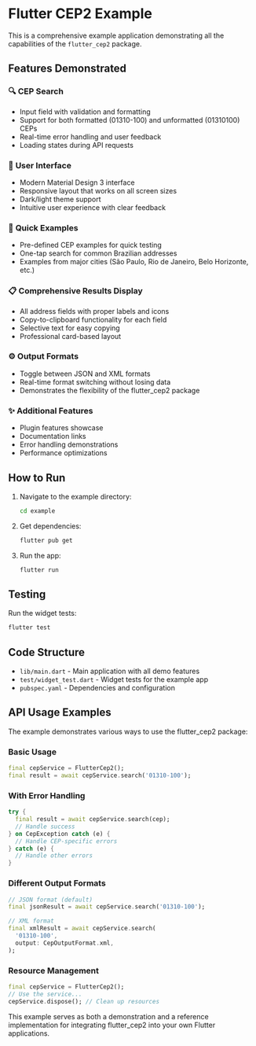 # Flutter CEP2 Example

This is a comprehensive example application demonstrating all the capabilities of the `flutter_cep2` package.

## Features Demonstrated

### 🔍 **CEP Search**
- Input field with validation and formatting
- Support for both formatted (01310-100) and unformatted (01310100) CEPs
- Real-time error handling and user feedback
- Loading states during API requests

### 📱 **User Interface**
- Modern Material Design 3 interface
- Responsive layout that works on all screen sizes
- Dark/light theme support
- Intuitive user experience with clear feedback

### 🎯 **Quick Examples**
- Pre-defined CEP examples for quick testing
- One-tap search for common Brazilian addresses
- Examples from major cities (São Paulo, Rio de Janeiro, Belo Horizonte, etc.)

### 📋 **Comprehensive Results Display**
- All address fields with proper labels and icons
- Copy-to-clipboard functionality for each field
- Selective text for easy copying
- Professional card-based layout

### ⚙️ **Output Formats**
- Toggle between JSON and XML formats
- Real-time format switching without losing data
- Demonstrates the flexibility of the flutter_cep2 package

### ✨ **Additional Features**
- Plugin features showcase
- Documentation links
- Error handling demonstrations
- Performance optimizations

## How to Run

1. Navigate to the example directory:
   ```bash
   cd example
   ```

2. Get dependencies:
   ```bash
   flutter pub get
   ```

3. Run the app:
   ```bash
   flutter run
   ```

## Testing

Run the widget tests:
```bash
flutter test
```

## Code Structure

- `lib/main.dart` - Main application with all demo features
- `test/widget_test.dart` - Widget tests for the example app
- `pubspec.yaml` - Dependencies and configuration

## API Usage Examples

The example demonstrates various ways to use the flutter_cep2 package:

### Basic Usage
```dart
final cepService = FlutterCep2();
final result = await cepService.search('01310-100');
```

### With Error Handling
```dart
try {
  final result = await cepService.search(cep);
  // Handle success
} on CepException catch (e) {
  // Handle CEP-specific errors
} catch (e) {
  // Handle other errors
}
```

### Different Output Formats
```dart
// JSON format (default)
final jsonResult = await cepService.search('01310-100');

// XML format
final xmlResult = await cepService.search(
  '01310-100',
  output: CepOutputFormat.xml,
);
```

### Resource Management
```dart
final cepService = FlutterCep2();
// Use the service...
cepService.dispose(); // Clean up resources
```

This example serves as both a demonstration and a reference implementation for integrating flutter_cep2 into your own Flutter applications.
